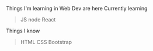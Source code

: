Things I'm learning in Web Dev are here
Currently learning
>JS
>node
>React

Things I know
>HTML
> CSS
> Bootstrap
